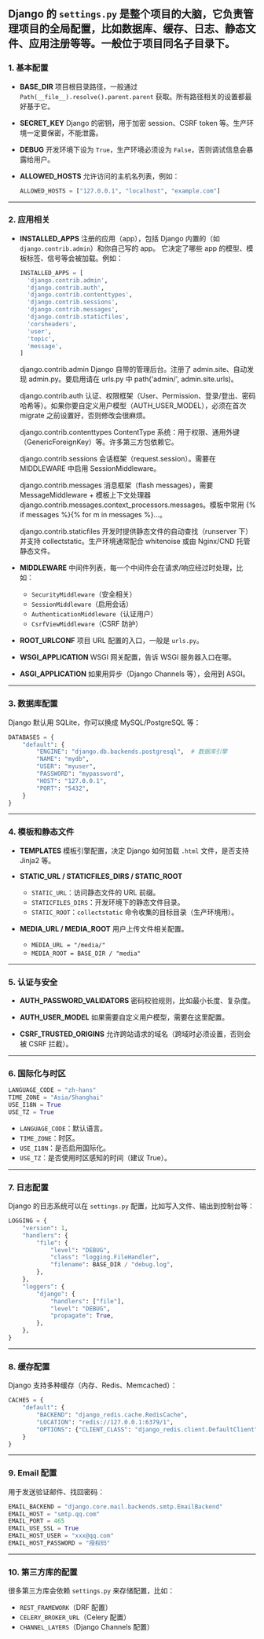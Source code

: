 Django 的 `settings.py` 是整个项目的大脑，它负责管理项目的全局配置，比如数据库、缓存、日志、静态文件、应用注册等等。一般位于项目同名子目录下。
---

### 1. **基本配置**

* **BASE\_DIR**
  项目根目录路径，一般通过 `Path(__file__).resolve().parent.parent` 获取。所有路径相关的设置都最好基于它。

* **SECRET\_KEY**
  Django 的密钥，用于加密 session、CSRF token 等。生产环境一定要保密，不能泄露。

* **DEBUG**
  开发环境下设为 `True`，生产环境必须设为 `False`，否则调试信息会暴露给用户。

* **ALLOWED\_HOSTS**
  允许访问的主机名列表，例如：

  ```python
  ALLOWED_HOSTS = ["127.0.0.1", "localhost", "example.com"]
  ```

---

### 2. **应用相关**

* **INSTALLED\_APPS**
  注册的应用（app），包括 Django 内置的（如 `django.contrib.admin`）和你自己写的 app。
  它决定了哪些 app 的模型、模板标签、信号等会被加载。例如：
  ```python
  INSTALLED_APPS = [
    'django.contrib.admin',
    'django.contrib.auth',
    'django.contrib.contenttypes',
    'django.contrib.sessions',
    'django.contrib.messages',
    'django.contrib.staticfiles',
    'corsheaders',
    'user',
    'topic',
    'message',
  ]
  ```
  django.contrib.admin
  Django 自带的管理后台。注册了 admin.site、自动发现 admin.py。要启用请在 urls.py 中 path('admin/', admin.site.urls)。

  django.contrib.auth
  认证、权限框架（User、Permission、登录/登出、密码哈希等）。如果你要自定义用户模型（AUTH_USER_MODEL），必须在首次 migrate 之前设置好，否则修改会很麻烦。

  django.contrib.contenttypes
  ContentType 系统：用于权限、通用外键（GenericForeignKey）等。许多第三方包依赖它。

  django.contrib.sessions
  会话框架（request.session）。需要在 MIDDLEWARE 中启用 SessionMiddleware。

  django.contrib.messages
  消息框架（flash messages），需要 MessageMiddleware + 模板上下文处理器 django.contrib.messages.context_processors.messages。模板中常用 {% if messages %}{% for m in messages %}...。

  django.contrib.staticfiles
  开发时提供静态文件的自动查找（runserver 下）并支持 collectstatic。生产环境通常配合 whitenoise 或由 Nginx/CND 托管静态文件。
* **MIDDLEWARE**
  中间件列表，每一个中间件会在请求/响应经过时处理，比如：

  * `SecurityMiddleware`（安全相关）
  * `SessionMiddleware`（启用会话）
  * `AuthenticationMiddleware`（认证用户）
  * `CsrfViewMiddleware`（CSRF 防护）

* **ROOT\_URLCONF**
  项目 URL 配置的入口，一般是 `urls.py`。

* **WSGI\_APPLICATION**
  WSGI 网关配置，告诉 WSGI 服务器入口在哪。

* **ASGI\_APPLICATION**
  如果用异步（Django Channels 等），会用到 ASGI。

---

### 3. **数据库配置**

Django 默认用 SQLite，你可以换成 MySQL/PostgreSQL 等：

```python
DATABASES = {
    "default": {
        "ENGINE": "django.db.backends.postgresql",  # 数据库引擎
        "NAME": "mydb",
        "USER": "myuser",
        "PASSWORD": "mypassword",
        "HOST": "127.0.0.1",
        "PORT": "5432",
    }
}
```

---

### 4. **模板和静态文件**

* **TEMPLATES**
  模板引擎配置，决定 Django 如何加载 `.html` 文件，是否支持 Jinja2 等。

* **STATIC\_URL / STATICFILES\_DIRS / STATIC\_ROOT**

  * `STATIC_URL`：访问静态文件的 URL 前缀。
  * `STATICFILES_DIRS`：开发环境下的静态文件目录。
  * `STATIC_ROOT`：`collectstatic` 命令收集的目标目录（生产环境用）。

* **MEDIA\_URL / MEDIA\_ROOT**
  用户上传文件相关配置。

  * `MEDIA_URL = "/media/"`
  * `MEDIA_ROOT = BASE_DIR / "media"`

---

### 5. **认证与安全**

* **AUTH\_PASSWORD\_VALIDATORS**
  密码校验规则，比如最小长度、复杂度。

* **AUTH\_USER\_MODEL**
  如果需要自定义用户模型，需要在这里配置。

* **CSRF\_TRUSTED\_ORIGINS**
  允许跨站请求的域名（跨域时必须设置，否则会被 CSRF 拦截）。

---

### 6. **国际化与时区**

```python
LANGUAGE_CODE = "zh-hans"
TIME_ZONE = "Asia/Shanghai"
USE_I18N = True
USE_TZ = True
```

* `LANGUAGE_CODE`：默认语言。
* `TIME_ZONE`：时区。
* `USE_I18N`：是否启用国际化。
* `USE_TZ`：是否使用时区感知的时间（建议 True）。

---

### 7. **日志配置**

Django 的日志系统可以在 `settings.py` 配置，比如写入文件、输出到控制台等：

```python
LOGGING = {
    "version": 1,
    "handlers": {
        "file": {
            "level": "DEBUG",
            "class": "logging.FileHandler",
            "filename": BASE_DIR / "debug.log",
        },
    },
    "loggers": {
        "django": {
            "handlers": ["file"],
            "level": "DEBUG",
            "propagate": True,
        },
    },
}
```

---

### 8. **缓存配置**

Django 支持多种缓存（内存、Redis、Memcached）：

```python
CACHES = {
    "default": {
        "BACKEND": "django_redis.cache.RedisCache",
        "LOCATION": "redis://127.0.0.1:6379/1",
        "OPTIONS": {"CLIENT_CLASS": "django_redis.client.DefaultClient"},
    }
}
```

---

### 9. **Email 配置**

用于发送验证邮件、找回密码：

```python
EMAIL_BACKEND = "django.core.mail.backends.smtp.EmailBackend"
EMAIL_HOST = "smtp.qq.com"
EMAIL_PORT = 465
EMAIL_USE_SSL = True
EMAIL_HOST_USER = "xxx@qq.com"
EMAIL_HOST_PASSWORD = "授权码"
```

---

### 10. **第三方库的配置**

很多第三方库会依赖 `settings.py` 来存储配置，比如：

* `REST_FRAMEWORK`（DRF 配置）
* `CELERY_BROKER_URL`（Celery 配置）
* `CHANNEL_LAYERS`（Django Channels 配置）
